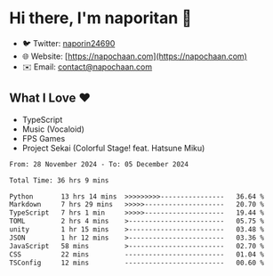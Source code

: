# Hi there, I'm naporitan 👋

- 🐦 Twitter: [naporin24690](https://twitter.com/naporin24690)
- 🌐 Website: [https://napochaan.com](https://napochaan.com)
- ✉️ Email: [contact@napochaan.com](mailto:contact@napochaan.com)

## What I Love ❤️
- TypeScript
- Music (Vocaloid)
- FPS Games
- Project Sekai (Colorful Stage! feat. Hatsune Miku)

<!--START_SECTION:waka-->

```txt
From: 28 November 2024 - To: 05 December 2024

Total Time: 36 hrs 9 mins

Python       13 hrs 14 mins  >>>>>>>>>----------------   36.64 %
Markdown     7 hrs 29 mins   >>>>>--------------------   20.70 %
TypeScript   7 hrs 1 min     >>>>>--------------------   19.44 %
TOML         2 hrs 4 mins    >------------------------   05.75 %
unity        1 hr 15 mins    >------------------------   03.48 %
JSON         1 hr 12 mins    >------------------------   03.36 %
JavaScript   58 mins         >------------------------   02.70 %
CSS          22 mins         -------------------------   01.04 %
TSConfig     12 mins         -------------------------   00.60 %
```

<!--END_SECTION:waka-->

